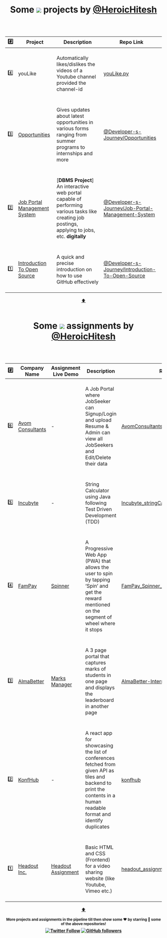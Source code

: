 <h1 align="center" id="topProject">Some <a href="https://github.com/HeroicHitesh"><img src="https://awesome.re/badge.svg"/></a> projects by <a href="https://github.com/HeroicHitesh">@HeroicHitesh</a></h1>
<br><br>

| #️⃣ | Project | Description | Repo Link |
|:--------:|---------|-------------|-----------|
| 4️⃣ | youLike | <br> Automatically likes/dislikes the videos of a Youtube channel provided the channel-id <br><br> | [youLike.py](https://github.com/PyJaipur/PyJaipur/blob/master/scratch/youLike.py) |
| 3️⃣ | [Opportunities](https://heroichitesh.github.io/Opportunities/) | <br> Gives updates about latest opportunities in various forms ranging from summer programs to internships and more <br><br> | [@Developer-s-Journey/Opportunities](https://github.com/Developer-s-Journey/Opportunities) |
| 2️⃣ | [Job Portal Management System](https://youtu.be/5AHKun9myCo) | <br> [**DBMS Project**] An interactive web portal capable of performing various tasks like creating job postings, applying to jobs, etc. **digitally** <br><br> | [@Developer-s-Journey/Job-Portal-Management-System](https://github.com/Developer-s-Journey/Job-Portal-Management-System) |
| 1️⃣ | [Introduction To Open Source](https://github.com/Developer-s-Journey/Introduction-To-Open-Source) | <br> A quick and precise introduction on how to use GitHub effectively <br><br> | [@Developer-s-Journey/Introduction-To-Open-Source](https://github.com/Developer-s-Journey/Introduction-To-Open-Source) |
<p align="center">
<a href="#topProject">⬆️</a>
<br><br>
<h1 align="center" id="topAssignment">Some <a href="https://github.com/HeroicHitesh"><img src="https://awesome.re/badge.svg"/></a> assignments by <a href="https://github.com/HeroicHitesh">@HeroicHitesh</a></h1>
<br><br>

| #️⃣ | Company Name | Assignment Live Demo | Description | Repo Link |
|:--------:|---------|-------------|-----------|-----------|
| 6️⃣ | [Avom Consultants](http://avomconsultants.com) | - | <br> A Job Portal where JobSeeker can Signup/Login and upload Resume & Admin can view all JobSeekers and Edit/Delete their data <br><br> | [AvomConsultants_JobPortal_Assignment](https://github.com/HeroicHitesh/AvomConsultants_JobPortal_Assignment) |
| 5️⃣ | [Incubyte](https://incubyte.co) | - | <br> String Calculator using Java following Test Driven Development (TDD) <br><br> | [Incubyte_stringCalculatorTDD_Assignment](https://github.com/HeroicHitesh/Incubyte_stringCalculatorTDD_Assignment) |
| 4️⃣ | [FamPay](https://fampay.in) | [Spinner](https://fampay-spinner.herokuapp.com) | <br> A Progressive Web App (PWA) that allows the user to spin by tapping ‘Spin’ and get the reward mentioned on the segment of wheel where it stops <br><br> | [FamPay_Spinner_Assignment](https://github.com/HeroicHitesh/FamPay_Spinner_Assignment) |
| 3️⃣ | [AlmaBetter](https://www.almabetter.com) | [Marks Manager](https://marks-manager.herokuapp.com/) | <br> A 3 page portal that captures marks of students in one page and displays the leaderboard in another page <br><br> | [AlmaBetter-Internship-Assignment](https://github.com/HeroicHitesh/AlmaBetter-Internship-Assignment) |
| 2️⃣ | [KonfHub](https://konfhub.com) | - | <br> A react app for showcasing the list of conferences fetched from given API as tiles and backend to print the contents in a human readable format and identify duplicates <br><br> | [konfhub](https://github.com/HeroicHitesh/konfhub) |
| 1️⃣ | [Headout Inc.](https://www.headout.com) | [Headout Assignment](https://heroichitesh.github.io/headout_assignment/) | <br> Basic HTML and CSS (Frontend) for a video sharing website (like Youtube, Vimeo etc.) <br><br> | [headout_assignment](https://github.com/HeroicHitesh/headout_assignment) |
<p align="center">
<a href="#topAssignment">⬆️</a>
<br><br>
<sup><strong>More projects and assignments in the pipeline till then show some ❤️ by starring 🤩 some of the above repositories!<strong></sup>
<br>
<a href="https://twitter.com/HeroicHitesh"><img alt="Twitter Follow" src="https://img.shields.io/twitter/follow/HeroicHitesh?style=social"></a>
<a href="https://github.com/HeroicHitesh"><img alt="GitHub followers" src="https://img.shields.io/github/followers/HeroicHitesh?label=Follow%20%40HeroicHitesh&style=social"></a>
</p>
